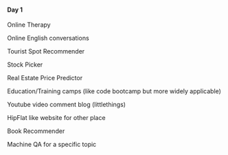 #### Day 1
Online Therapy

Online English conversations

Tourist Spot Recommender

Stock Picker

Real Estate Price Predictor

Education/Training camps (like code bootcamp but more widely applicable)

Youtube video comment blog (littlethings)

HipFlat like website for other place

Book Recommender

Machine QA for a specific topic

